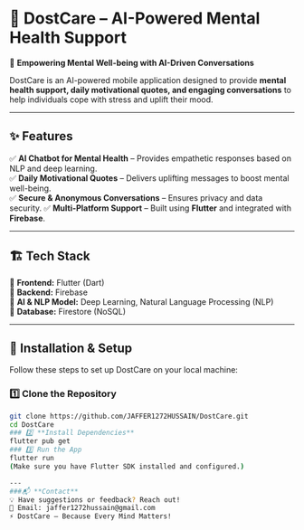 # 🧠 DostCare – AI-Powered Mental Health Support  
🚀 **Empowering Mental Well-being with AI-Driven Conversations**  

DostCare is an AI-powered mobile application designed to provide **mental health support, daily motivational quotes, and engaging conversations** to help individuals cope with stress and uplift their mood.  

---

## ✨ Features  
✅ **AI Chatbot for Mental Health** – Provides empathetic responses based on NLP and deep learning.  
✅ **Daily Motivational Quotes** – Delivers uplifting messages to boost mental well-being.  
✅ **Secure & Anonymous Conversations** – Ensures privacy and data security. 
✅ **Multi-Platform Support** – Built using **Flutter** and integrated with **Firebase**.  

---

## 🏗️ Tech Stack  
🔹 **Frontend:** Flutter (Dart)  
🔹 **Backend:** Firebase  
🔹 **AI & NLP Model:** Deep Learning, Natural Language Processing (NLP)  
🔹 **Database:** Firestore (NoSQL)  

---

## 🚀 Installation & Setup  
Follow these steps to set up DostCare on your local machine:  

### 1️⃣ **Clone the Repository**  
```sh
git clone https://github.com/JAFFER1272HUSSAIN/DostCare.git
cd DostCare
### 2️⃣ **Install Dependencies**
flutter pub get
### 3️⃣ Run the App
flutter run
(Make sure you have Flutter SDK installed and configured.)

---
###📬 **Contact**
💡 Have suggestions or feedback? Reach out!
📧 Email: jaffer1272hussain@gmail.com
⚡ DostCare – Because Every Mind Matters!




